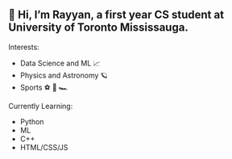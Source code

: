 ## 👋 Hi, I’m Rayyan, a first year CS student at University of Toronto Mississauga.

Interests:
- Data Science and ML 📈
- Physics and Astronomy 🪐
- Sports ⚽ 🏀 🏎️

Currently Learning:
- Python
- ML
- C++
- HTML/CSS/JS

<!--[![Rayyan's github activity graph](https://activity-graph.herokuapp.com/graph?username=rayyanaamir22&custom_title=Stats&theme=nightowl&hide_border=true)](https://github.com/rayyanaamir22/github-readme-activity-graph)-->

<!---
rayyanaamir22/rayyanaamir22 is a ✨ special ✨ repository because its `README.md` (this file) appears on your GitHub profile.
You can click the Preview link to take a look at your changes.
--->
